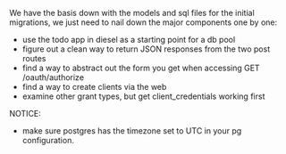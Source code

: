 We have the basis down with the models and sql files for the initial migrations,
we just need to nail down the major components one by one:

- use the todo app in diesel as a starting point for a db pool
- figure out a clean way to return JSON responses from the two post routes
- find a way to abstract out the form you get when accessing GET /oauth/authorize
- find a way to create clients via the web
- examine other grant types, but get client_credentials working first



NOTICE:
  - make sure postgres has the timezone set to UTC in your pg configuration.
